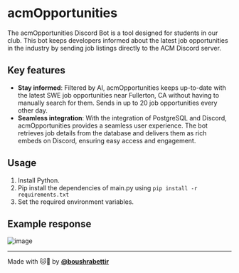 # acmOpportunities

The acmOpportunities Discord Bot is a tool designed for students in our club. This bot keeps developers informed about the latest job opportunities in the industry by sending job listings directly to the ACM Discord server.

## Key features

- **Stay informed**: Filtered by AI, acmOpportunities keeps up-to-date with the latest SWE job opportunities near Fullerton, CA without having to manually search for them. Sends in up to 20 job opportunities every other day.
- **Seamless integration**: With the integration of PostgreSQL and Discord, acmOpportunities provides a seamless user experience. The bot retrieves job details from the database and delivers them as rich embeds on Discord, ensuring easy access and engagement.

## Usage

1. Install Python.
2. Pip install the dependencies of main.py using `pip install -r requirements.txt`
3. Set the required environment variables.

## Example response

![image](https://github.com/acmcsufoss/acmOpportunities/assets/116927138/479c0bbf-5e81-4503-ac01-43af542e1293)

---

Made with 🐱💙 by [**@boushrabettir**](https://github.com/boushrabettir)

